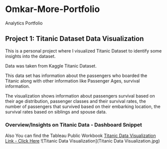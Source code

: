 # Omkar-More-Portfolio
Analytics Portfolio

## Project 1: Titanic Dataset Data Visualization
This is a personal project where I visualized Titanic Dataset to identify some insights into the dataset.

Data was taken from Kaggle Titanic Dataset.

This data set has information about the passengers who boarded the Titanic along with other information like Passenger Ages, survival information.

The visualization shows information about passengers survival based on their age distribution, passenger classes and their survival rates, the number of passengers that survived based on their embarking location, the survival rates based on siblings and spouse data.

### Overview/Insights on Titanic Data - Dashboard Snippet
Also You can find the Tableau Public Workbook [Titanic Data Visualization Link - Click Here](https://public.tableau.com/app/profile/omkar.more3781/viz/TitanicDataVisualization_16464837715320/Dashboard1) 
![Titanic Data Visualization](Titanic Data Visualization.jpg)
